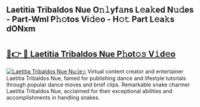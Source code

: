 ## Laetitia Tribaldos Nue O𝚗𝚕yf𝚊ns L𝚎a𝚔ed N𝚞𝚍es - Part-Wml P𝚑𝚘tos Vi𝚍𝚎o - H𝚘𝚝 Part L𝚎a𝚔s dONxm

# <h2><a href="http://kf2c9um.oniu.top/?m=Laetitia+Tribaldos+Nue">🔗👉 🔴 Laetitia Tribaldos Nue P𝚑ot𝚘𝚜 V𝚒d𝚎o</a></h2>

[![Laetitia Tribaldos Nue Nu𝚍e𝚜](https://i.imgur.com/0qMVB7G.gif)](http://kf2c9um.oniu.top/?m=Laetitia+Tribaldos+Nue)
Virtual content creator and entertainer Laetitia Tribaldos Nue, famed for publishing dance and lifestyle tutorials through popular dance moves and brief clips. Remarkable snake charmer Laetitia Tribaldos Nue, acclaimed for their exceptional abilities and accomplishments in handling snakes.  
